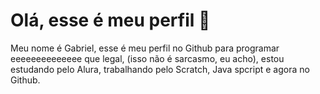 # Olá, esse é meu perfil 🍎

Meu nome é Gabriel, esse é meu perfil no Github para programar eeeeeeeeeeeeee que legal, (isso não é sarcasmo, eu acho), estou estudando pelo Alura, trabalhando pelo Scratch, Java spcript e agora no Github.

